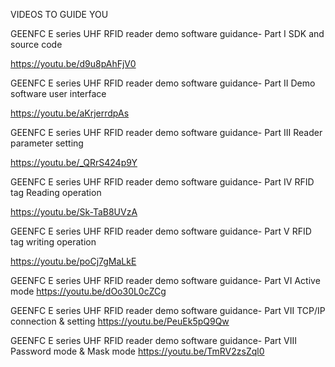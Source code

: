 VIDEOS TO GUIDE YOU


GEENFC E series UHF RFID reader demo software guidance- Part I  SDK and source code

https://youtu.be/d9u8pAhFjV0

GEENFC E series UHF RFID reader demo software guidance- Part II  Demo software user interface

https://youtu.be/aKrjerrdpAs


GEENFC E series UHF RFID reader demo software guidance- Part III  Reader parameter setting

https://youtu.be/_QRrS424p9Y


GEENFC E series UHF RFID reader demo software guidance- Part IV  RFID tag Reading operation

https://youtu.be/Sk-TaB8UVzA


GEENFC E series UHF RFID reader demo software guidance- Part V RFID tag writing operation

https://youtu.be/poCj7gMaLkE

GEENFC E series UHF RFID reader demo software guidance- Part VI Active mode
https://youtu.be/dOo30L0cZCg


GEENFC E series UHF RFID reader demo software guidance- Part VII TCP/IP connection & setting
https://youtu.be/PeuEk5pQ9Qw


GEENFC E series UHF RFID reader demo software guidance- Part VIII Password mode & Mask mode
https://youtu.be/TmRV2zsZql0
